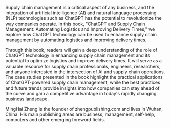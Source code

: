
Supply chain management is a critical aspect of any business, and the integration of artificial intelligence (AI) and natural language processing (NLP) technologies such as ChatGPT has the potential to revolutionize the way companies operate. In this book, "ChatGPT and Supply Chain Management: Automating Logistics and Improving Delivery Times," we explore how ChatGPT technology can be used to enhance supply chain management by automating logistics and improving delivery times.

Through this book, readers will gain a deep understanding of the role of ChatGPT technology in enhancing supply chain management and its potential to optimize logistics and improve delivery times. It will serve as a valuable resource for supply chain professionals, engineers, researchers, and anyone interested in the intersection of AI and supply chain operations. The case studies presented in the book highlight the practical applications of ChatGPT-powered supply chain management, while the best practices and future trends provide insights into how companies can stay ahead of the curve and gain a competitive advantage in today's rapidly changing business landscape.

MingHai Zheng is the founder of zhengpublishing.com and lives in Wuhan, China. His main publishing areas are business, management, self-help, computers and other emerging foreword fields.
